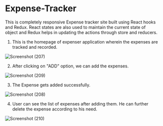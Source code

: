 # Expense-Tracker
This is completely responsive Expense tracker site built using React hooks and Redux.
React states are also used to maintain the current state of object and Redux helps in updating the actions through store and reducers.

1) This is the homepage of expenser application wherein the expenses are tracked and recorded.

![Screenshot (207)](https://user-images.githubusercontent.com/94891505/230832371-e90dcb95-d84b-4c6d-84ff-aecd930dae09.png)

2) After clicking on "ADD" option, we can add the expenses.

![Screenshot (209)](https://user-images.githubusercontent.com/94891505/230832451-ed15c1a2-7500-46af-83b7-1543c32628cc.png)

3) The Expense gets added successfully.

![Screenshot (208)](https://user-images.githubusercontent.com/94891505/230832796-e4a6402d-a878-40f9-87d2-17c1c8d0afc9.png)

4) User can see the list of expenses after adding them. He can further delete the expense according to his need.

![Screenshot (210)](https://user-images.githubusercontent.com/94891505/230832894-ed041d30-1e0f-4ada-840a-e1c18b14d1db.png)
